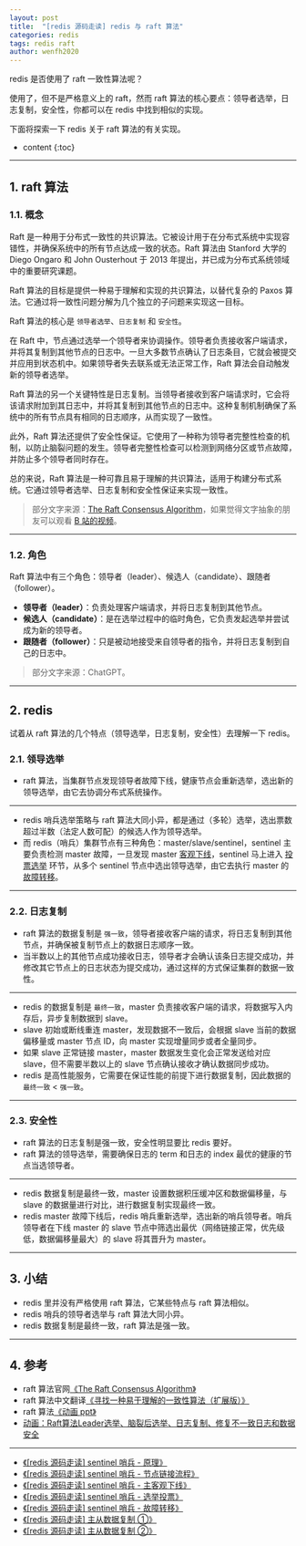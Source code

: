 ```yaml
---
layout: post
title:  "[redis 源码走读] redis 与 raft 算法"
categories: redis
tags: redis raft 
author: wenfh2020
---
```


redis 是否使用了 raft 一致性算法呢？

使用了，但不是严格意义上的 raft，然而 raft 算法的核心要点：领导者选举，日志复制，安全性，你都可以在 redis 中找到相似的实现。

下面将探索一下 redis 关于 raft 算法的有关实现。




* content
{:toc}

---

## 1. raft 算法

### 1.1. 概念

Raft 是一种用于分布式一致性的共识算法。它被设计用于在分布式系统中实现容错性，并确保系统中的所有节点达成一致的状态。Raft 算法由 Stanford 大学的 Diego Ongaro 和 John Ousterhout 于 2013 年提出，并已成为分布式系统领域中的重要研究课题。

Raft 算法的目标是提供一种易于理解和实现的共识算法，以替代复杂的 Paxos 算法。它通过将一致性问题分解为几个独立的子问题来实现这一目标。

Raft 算法的核心是 `领导者选举`、`日志复制` 和 `安全性`。

在 Raft 中，节点通过选举一个领导者来协调操作。领导者负责接收客户端请求，并将其复制到其他节点的日志中。一旦大多数节点确认了日志条目，它就会被提交并应用到状态机中。如果领导者失去联系或无法正常工作，Raft 算法会自动触发新的领导者选举。

Raft 算法的另一个关键特性是日志复制。当领导者接收到客户端请求时，它会将该请求附加到其日志中，并将其复制到其他节点的日志中。这种复制机制确保了系统中的所有节点具有相同的日志顺序，从而实现了一致性。

此外，Raft 算法还提供了安全性保证。它使用了一种称为领导者完整性检查的机制，以防止脑裂问题的发生。领导者完整性检查可以检测到网络分区或节点故障，并防止多个领导者同时存在。

总的来说，Raft 算法是一种可靠且易于理解的共识算法，适用于构建分布式系统。它通过领导者选举、日志复制和安全性保证来实现一致性。

> 部分文字来源：[The Raft Consensus Algorithm](https://raft.github.io/)，如果觉得文字抽象的朋友可以观看 [B 站的视频](https://www.bilibili.com/video/BV1so4y1r7eM/?spm_id_from=333.880.my_history.page.click&vd_source=a2a56cf0a934465d3945d595a71e68dc)。

---

### 1.2. 角色

Raft 算法中有三个角色：领导者（leader）、候选人（candidate）、跟随者（follower）。

* **领导者（leader）**：负责处理客户端请求，并将日志复制到其他节点。
* **候选人（candidate）**：是在选举过程中的临时角色，它负责发起选举并尝试成为新的领导者。
* **跟随者（follower）**：只是被动地接受来自领导者的指令，并将日志复制到自己的日志中。

> 部分文字来源：ChatGPT。

---

## 2. redis

试着从 raft 算法的几个特点（领导选举，日志复制，安全性）去理解一下 redis。

### 2.1. 领导选举

* raft 算法，当集群节点发现领导者故障下线，健康节点会重新选举，选出新的领导选举，由它去协调分布式系统操作。

---

* redis 哨兵选举策略与 raft 算法大同小异，都是通过（多轮）选举，选出票数超过半数（法定人数可配）的候选人作为领导选举。
* 而 redis（哨兵）集群节点有三种角色：master/slave/sentinel，sentinel 主要负责检测 master 故障，一旦发现 master [客观下线](https://wenfh2020.com/2020/06/15/redis-sentinel-master-down/)，sentinel 马上进入 [投票选举](https://wenfh2020.com/2020/09/26/redis-sentinel-vote/) 环节，从多个 sentinel 节点中选出领导选举，由它去执行 master 的 [故障转移](https://wenfh2020.com/2020/09/27/redis-sentinel-failover/)。

---

### 2.2. 日志复制

* raft 算法的数据复制是 `强一致`，领导者接收客户端的请求，将日志复制到其他节点，并确保被复制节点上的数据日志顺序一致。
* 当半数以上的其他节点成功接收日志，领导者才会确认该条日志提交成功，并修改其它节点上的日志状态为提交成功，通过这样的方式保证集群的数据一致性。

---

* redis 的数据复制是 `最终一致`，master 负责接收客户端的请求，将数据写入内存后，异步复制数据到 slave。
* slave 初始或断线重连 master，发现数据不一致后，会根据 slave 当前的数据偏移量或 master 节点 ID，向 master 实现增量同步或者全量同步。
* 如果 slave 正常链接 master，master 数据发生变化会正常发送给对应 slave，但不需要半数以上的 slave 节点确认接收才确认数据同步成功。
* redis 是高性能服务，它需要在保证性能的前提下进行数据复制，因此数据的 `最终一致` < `强一致`。

---

### 2.3. 安全性

* raft 算法的日志复制是强一致，安全性明显要比 redis 要好。
* raft 算法的领导选举，需要确保日志的 term 和日志的 index 最优的健康的节点当选领导者。

---

* redis 数据复制是最终一致，master 设置数据积压缓冲区和数据偏移量，与 slave 的数据量进行对比，进行数据复制实现最终一致。
* redis master 故障下线后，redis 哨兵重新选举，选出新的哨兵领导者。哨兵领导者在下线 master 的 slave 节点中筛选出最优（网络链接正常，优先级低，数据偏移量最大）的 slave 将其晋升为 master。

---

## 3. 小结

* redis 里并没有严格使用 raft 算法，它某些特点与 raft 算法相似。
* redis 哨兵的领导者选举与 raft 算法大同小异。
* redis 数据复制是最终一致，raft 算法是强一致。

---

## 4. 参考

* raft 算法官网[《The Raft Consensus Algorithm》](https://raft.github.io/)
* raft 算法中文翻译[《寻找一种易于理解的一致性算法（扩展版）》](https://github.com/maemual/raft-zh_cn/blob/master/raft-zh_cn.md)
* raft 算法[《动画 ppt》](http://thesecretlivesofdata.com/raft/)
* [动画：Raft算法Leader选举、脑裂后选举、日志复制、修复不一致日志和数据安全](https://www.bilibili.com/video/BV1so4y1r7eM/?spm_id_from=333.880.my_history.page.click&vd_source=a2a56cf0a934465d3945d595a71e68dc)

---

* [《[redis 源码走读] sentinel 哨兵 - 原理》](https://wenfh2020.com/2020/06/06/redis-sentinel/)
* [《[redis 源码走读] sentinel 哨兵 - 节点链接流程》](https://wenfh2020.com/2020/06/12/redis-sentinel-nodes-contact/)
* [《[redis 源码走读] sentinel 哨兵 - 主客观下线》](https://wenfh2020.com/2020/06/15/redis-sentinel-master-down/)
* [《[redis 源码走读] sentinel 哨兵 - 选举投票》](https://wenfh2020.com/2020/09/26/redis-sentinel-vote/)
* [《[redis 源码走读] sentinel 哨兵 - 故障转移》](https://wenfh2020.com/2020/09/27/redis-sentinel-failover/)
* [《[redis 源码走读] 主从数据复制 ①》](https://wenfh2020.com/2020/05/17/redis-replication/)
* [《[redis 源码走读] 主从数据复制 ②》](https://wenfh2020.com/2020/05/31/redis-replication-next/)
